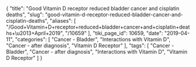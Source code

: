 {
    "title": "Good Vitamin D receptor reduced bladder cancer and cisplatin deaths",
    "slug": "good-vitamin-d-receptor-reduced-bladder-cancer-and-cisplatin-deaths",
    "aliases": [
        "/Good+Vitamin+D+receptor+reduced+bladder+cancer+and+cisplatin+deaths+\u2013+April+2019",
        "/10659"
    ],
    "tiki_page_id": 10659,
    "date": "2019-04-11",
    "categories": [
        "Cancer - Bladder",
        "Interactions with Vitamin D",
        "Cancer - after diagnosis",
        "Vitamin D Receptor"
    ],
    "tags": [
        "Cancer - Bladder",
        "Cancer - after diagnosis",
        "Interactions with Vitamin D",
        "Vitamin D Receptor"
    ]
}